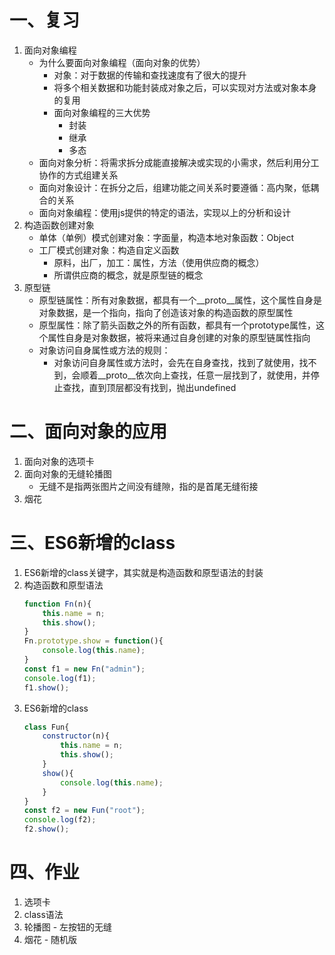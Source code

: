 # 一、复习
1. 面向对象编程
    - 为什么要面向对象编程（面向对象的优势）
        - 对象：对于数据的传输和查找速度有了很大的提升
        - 将多个相关数据和功能封装成对象之后，可以实现对方法或对象本身的复用
        - 面向对象编程的三大优势
            - 封装
            - 继承
            - 多态
    - 面向对象分析：将需求拆分成能直接解决或实现的小需求，然后利用分工协作的方式组建关系
    - 面向对象设计：在拆分之后，组建功能之间关系时要遵循：高内聚，低耦合的关系
    - 面向对象编程：使用js提供的特定的语法，实现以上的分析和设计
2. 构造函数创建对象
    - 单体（单例）模式创建对象：字面量，构造本地对象函数：Object
    - 工厂模式创建对象：构造自定义函数
        - 原料，出厂，加工：属性，方法（使用供应商的概念）
        - 所谓供应商的概念，就是原型链的概念
3. 原型链
    - 原型链属性：所有对象数据，都具有一个__proto__属性，这个属性自身是对象数据，是一个指向，指向了创造该对象的构造函数的原型属性
    - 原型属性：除了箭头函数之外的所有函数，都具有一个prototype属性，这个属性自身是对象数据，被将来通过自身创建的对象的原型链属性指向
    - 对象访问自身属性或方法的规则：
        - 对象访问自身属性或方法时，会先在自身查找，找到了就使用，找不到，会顺着__proto__依次向上查找，任意一层找到了，就使用，并停止查找，直到顶层都没有找到，抛出undefined

# 二、面向对象的应用
1. 面向对象的选项卡
2. 面向对象的无缝轮播图
    - 无缝不是指两张图片之间没有缝隙，指的是首尾无缝衔接
3. 烟花



# 三、ES6新增的class
1. ES6新增的class关键字，其实就是构造函数和原型语法的封装
2. 构造函数和原型语法
    ```js
    function Fn(n){
        this.name = n;
        this.show();
    }
    Fn.prototype.show = function(){
        console.log(this.name);
    }
    const f1 = new Fn("admin");
    console.log(f1);
    f1.show();
    ```
3. ES6新增的class
    ```js
    class Fun{
        constructor(n){
            this.name = n;
            this.show();
        }
        show(){
            console.log(this.name);
        }
    }
    const f2 = new Fun("root");
    console.log(f2);
    f2.show();
    ```


# 四、作业
1. 选项卡
2. class语法
3. 轮播图 - 左按钮的无缝
4. 烟花 - 随机版